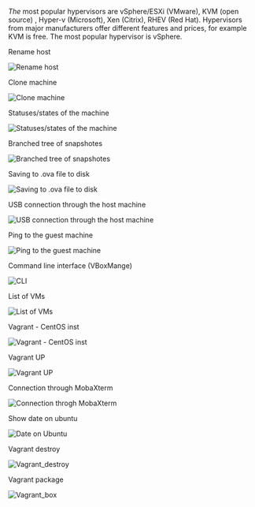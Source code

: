 
*The* most popular hypervisors are vSphere/ESXi (VMware), KVM (open source) , Hyper-v (Microsoft), 	 Xen (Citrix), RHEV (Red Hat).
Hypervisors from major manufacturers offer different features and prices, for example KVM is free. The most popular hypervisor is vSphere.

Rename host

![Rename host](./images/3HostName.jpg)

Clone machine

![ Clone machine ](./images/3VMclone.jpg)

Statuses/states of the machine

![ Statuses/states of the machine ](./images/4StartState.jpg)

Branched tree of snapshotes

![ Branched tree of snapshotes](./images/5Branch_tree_group.jpg)

Saving to .ova file to disk

![ Saving to .ova file to disk ](./images/6Export_ova.jpg)

USB connection through the host machine

![ USB connection through the host machine ](./images/7USB_conn_1.jpg)

Ping to the guest machine

![ Ping to the guest machine ](./images/9_1Ping1-2Vbox.jpg)

Command line interface (VBoxMange)

![ CLI ](./images/9_2Create_CLI_1.jpg)

List of VMs

![ List of VMs ](./images/9_3List_Of_VMs.jpg)

Vagrant - CentOS inst

![ Vagrant - CentOS inst ](./images/vagrantCentOS_1.jpg )


 Vagrant UP
 
![ Vagrant UP ](./images/vgrntUPt_1.jpg )

Connection through MobaXterm

![ Connection throgh MobaXterm ](./images/mobatovagrant.jpg )

Show date on ubuntu

![ Date on Ubuntu ](./images/VgrDate_on_ubuntu.jpg )

Vagrant destroy

![ Vagrant_destroy ](./images/Vagrant_destroyt_1.jpg)

Vagrant package

![ Vagrant_box ](./images/Vagrant_box.jpg)

